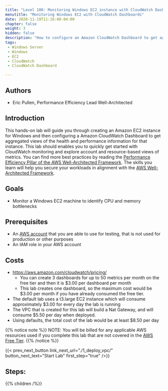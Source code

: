 ```yaml
---
title: "Level 100: Monitoring Windows EC2 instance with CloudWatch Dashboards"
menutitle: "Monitoring Windows EC2 with CloudWatch Dashboards"
date: 2020-11-19T11:16:08-04:00
chapter: false
weight: 3
hidden: false
description: "How to configure an Amazon CloudWatch Dashboard to get aggregated views of the health and performance of a Windows EC2 instance."
tags:
 - Windows Server
 - Windows
 - EC2
 - CloudWatch
 - CloudWatch Dashboard

---
```

## Authors
- Eric Pullen, Performance Efficiency Lead Well-Architected

## Introduction

This hands-on lab will guide you through creating an Amazon EC2 instance for Windows and then configuring a Amazon CloudWatch Dashboard to get aggregated views of the health and performance information for that instance. This lab should enables you to quickly get started with CloudWatch monitoring and explore account and resource-based views of metrics. You can find more best practices by reading the [Performance Efficiency Pillar of the AWS Well-Architected Framework](https://docs.aws.amazon.com/wellarchitected/latest/performance-efficiency-pillar/welcome.html).
The skills you learn will help you secure your workloads in alignment with the [AWS Well-Architected Framework](https://aws.amazon.com/architecture/well-architected/).

## Goals

* Monitor a Windows EC2 machine to identify CPU and memory bottlenecks

## Prerequisites

* An [AWS account](https://portal.aws.amazon.com/gp/aws/developer/registration/index.html) that you are able to use for testing, that is not used for production or other purposes
* An IAM role in your AWS account

## Costs
- https://aws.amazon.com/cloudwatch/pricing/
  - You can create 3 dashboards for up to 50 metrics per month on the free tier and then it is $3.00 per dashboard per month
  - This lab creates one dashboard, so the maximum cost would be $3.00 per month if you have already consumed the free tier.
- The default lab uses a t3.large EC2 instance which will consume approximately $3.00 for every day the lab is running
- The VPC that is created for this lab will build a Nat Gateway, and will consume $5.50 per day when deployed.
- Using defaults, the total cost of the lab would be at least $8.50 per day

{{% notice note %}}
NOTE: You will be billed for any applicable AWS resources used if you complete this lab that are not covered in the [AWS Free Tier](https://aws.amazon.com/free/).
{{% /notice %}}

{{< prev_next_button link_next_url="./1_deploy_vpc/" button_next_text="Start Lab" first_step="true" />}}

## Steps:
{{% children  /%}}
